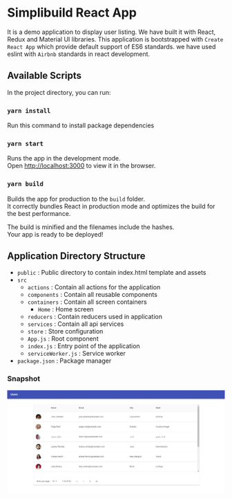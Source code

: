 # Simplibuild React App
It is a demo application to display user listing. We have built it with React, Redux and Material UI libraries. This application is bootstrapped with `Create React App` which provide default support of ES6 standards. we have used eslint with `Airbnb` standards in react development. 

## Available Scripts

In the project directory, you can run:

### `yarn install`

Run this command to install package dependencies<br />

### `yarn start`

Runs the app in the development mode.<br />
Open [http://localhost:3000](http://localhost:3000) to view it in the browser.

### `yarn build`

Builds the app for production to the `build` folder.<br />
It correctly bundles React in production mode and optimizes the build for the best performance.

The build is minified and the filenames include the hashes.<br />
Your app is ready to be deployed!

## Application Directory Structure
- `public` : Public directory to contain index.html template and assets
- `src`
  - `actions` : Contain all actions for the application
  - `components` : Contain all reusable components
  - `containers` : Contain all screen containers
    - `Home` : Home screen
  - `reducers` : Contain reducers used in application
  - `services` : Contain all api services
  - `store` : Store configuration
  - `App.js` : Root component
  - `index.js` : Entry point of the application
  - `serviceWorker.js` : Service worker
- `package.json` : Package manager

### Snapshot
![Application Snapshot](snapshot.JPG)
